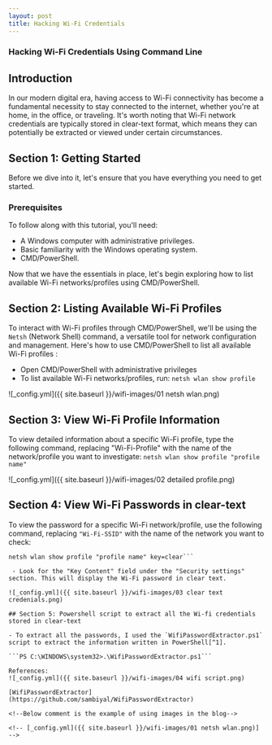 ```yaml
---
layout: post
title: Hacking Wi-Fi Credentials
---
```


### Hacking Wi-Fi Credentials Using Command Line

## Introduction

In our modern digital era, having access to Wi-Fi connectivity has become a fundamental necessity to stay connected to the internet, whether you're at home, in the office, or traveling. It's worth noting that Wi-Fi network credentials are typically stored in clear-text format, which means they can potentially be extracted or viewed under certain circumstances.

## Section 1: Getting Started

Before we dive into it, let's ensure that you have everything you need to get started.

### Prerequisites

To follow along with this tutorial, you'll need:

- A Windows computer with administrative privileges.
- Basic familiarity with the Windows operating system.
- CMD/PowerShell.

Now that we have the essentials in place, let's begin exploring how to list available Wi-Fi networks/profiles using CMD/PowerShell.

## Section 2: Listing Available Wi-Fi Profiles

To interact with Wi-Fi profiles through CMD/PowerShell, we'll be using the `Netsh` (Network Shell) command, a versatile tool for network configuration and management. Here's how to use CMD/PowerShell to list all available Wi-Fi profiles :

- Open CMD/PowerShell with administrative privileges
- To list available Wi-Fi networks/profiles, run: ```netsh wlan show profile```

![_config.yml]({{ site.baseurl }}/wifi-images/01 netsh wlan.png)

## Section 3: View Wi-Fi Profile Information

To view detailed information about a specific Wi-Fi profile, type the following command, replacing "Wi-Fi-Profile" with the name of the network/profile you want to investigate:
```netsh wlan show profile "profile name" ```

![_config.yml]({{ site.baseurl }}/wifi-images/02 detailed profile.png)

## Section 4: View Wi-Fi Passwords in clear-text

To view the password for a specific Wi-Fi network/profile, use the following command, replacing `"Wi-Fi-SSID"` with the name of the network you want to check:
```
netsh wlan show profile "profile name" key=clear```

 - Look for the "Key Content" field under the "Security settings" section. This will display the Wi-Fi password in clear text.

![_config.yml]({{ site.baseurl }}/wifi-images/03 clear text credenials.png)

## Section 5: Powershell script to extract all the Wi-fi credentials stored in clear-text

- To extract all the passwords, I used the `WifiPasswordExtractor.ps1` script to extract the information written in PowerShell[^1].

```PS C:\WINDOWS\system32>.\WifiPasswordExtractor.ps1```

References:
![_config.yml]({{ site.baseurl }}/wifi-images/04 wifi script.png)

[WifiPasswordExtractor](https://github.com/sambiyal/WifiPasswordExtractor)

<!--Below comment is the example of using images in the blog-->

<!-- [_config.yml]({{ site.baseurl }}/wifi-images/01 netsh wlan.png)] -->

